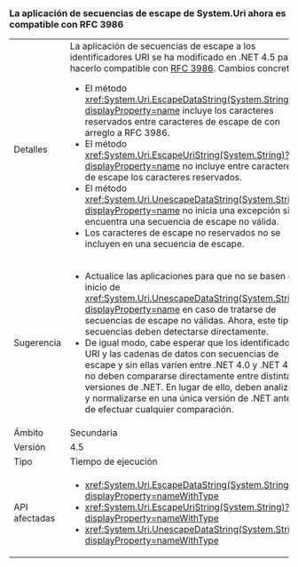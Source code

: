 ### <a name="systemuri-escaping-now-supports-rfc-3986"></a>La aplicación de secuencias de escape de System.Uri ahora es compatible con RFC 3986

|   |   |
|---|---|
|Detalles|La aplicación de secuencias de escape a los identificadores URI se ha modificado en .NET 4.5 para hacerlo compatible con [RFC 3986](http://tools.ietf.org/html/rfc3986). Cambios concretos:<ul><li>El método <xref:System.Uri.EscapeDataString(System.String)?displayProperty=name> incluye los caracteres reservados entre caracteres de escape de con arreglo a RFC 3986.</li><li>El método <xref:System.Uri.EscapeUriString(System.String)?displayProperty=name> no incluye entre caracteres de escape los caracteres reservados.</li><li>El método <xref:System.Uri.UnescapeDataString(System.String)?displayProperty=name> no inicia una excepción si encuentra una secuencia de escape no válida.</li><li>Los caracteres de escape no reservados no se incluyen en una secuencia de escape.</li></ul>|
|Sugerencia|<ul><li>Actualice las aplicaciones para que no se basen en el inicio de <xref:System.Uri.UnescapeDataString(System.String)?displayProperty=name> en caso de tratarse de secuencias de escape no válidas. Ahora, este tipo de secuencias deben detectarse directamente.</li><li>De igual modo, cabe esperar que los identificadores URI y las cadenas de datos con secuencias de escape y sin ellas varíen entre .NET 4.0 y .NET 4.5, y no deben compararse directamente entre distintas versiones de .NET. En lugar de ello, deben analizarse y normalizarse en una única versión de .NET antes de efectuar cualquier comparación.</li></ul>|
|Ámbito|Secundaria|
|Versión|4.5|
|Tipo|Tiempo de ejecución|
|API afectadas|<ul><li><xref:System.Uri.EscapeDataString(System.String)?displayProperty=nameWithType></li><li><xref:System.Uri.EscapeUriString(System.String)?displayProperty=nameWithType></li><li><xref:System.Uri.UnescapeDataString(System.String)?displayProperty=nameWithType></li></ul>|


